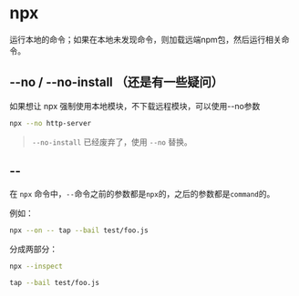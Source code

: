 # npx

运行本地的命令；如果在本地未发现命令，则加载远端npm包，然后运行相关命令。

## --no / --no-install （还是有一些疑问）

如果想让 npx 强制使用本地模块，不下载远程模块，可以使用--no参数

```bash
npx --no http-server
```

> `--no-install` 已经废弃了，使用 `--no` 替换。

## --

在 `npx` 命令中，`--`命令之前的参数都是`npx`的，之后的参数都是`command`的。

例如：

```bash
npx --on -- tap --bail test/foo.js
```

分成两部分：

```bash
npx --inspect
```

```bash
tap --bail test/foo.js
```
